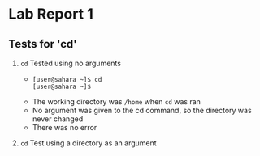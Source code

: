 # Lab Report 1

## Tests for 'cd'
1. `cd` Tested using no arguments
   * ```
     [user@sahara ~]$ cd
     [user@sahara ~]$
     ```
   * The working directory was `/home` when `cd` was ran
   * No argument was given to the cd command, so the directory was never changed
   * There was no error

2. `cd` Test using a directory as an argument
   
